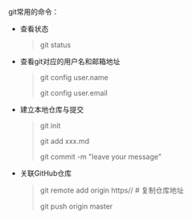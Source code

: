 git常用的命令：

- 查看状态

  > git status

- 查看git对应的用户名和邮箱地址

  > git config user.name
  >
  > git config user.email

- 建立本地仓库与提交

  > git init
  >
  > git add xxx.md
  >
  > git commit -m "leave your message"

- 关联GitHub仓库

  > git remote add origin https// # 复制仓库地址
  >
  > git push origin master